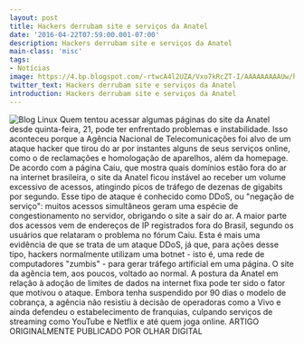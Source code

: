 ```yaml
---
layout: post
title: Hackers derrubam site e serviços da Anatel
date: '2016-04-22T07:59:00.001-07:00'
description: Hackers derrubam site e serviços da Anatel
main-class: 'misc'
tags:
- Notícias
image: https://4.bp.blogspot.com/-rtwcA4l2UZA/Vxo7kRcZT-I/AAAAAAAAAUw/hFeipYWFzYUXY8yMo37s8QCIRkhYdrhXQCLcB/s72-c/Hackers%2Bderrubam%2Bsite%2Be%2Bservi%25C3%25A7os%2Bda%2BAnatel.jpg
twitter_text: Hackers derrubam site e serviços da Anatel
introduction: Hackers derrubam site e serviços da Anatel
---
```

![Blog Linux](https://4.bp.blogspot.com/-rtwcA4l2UZA/Vxo7kRcZT-I/AAAAAAAAAUw/hFeipYWFzYUXY8yMo37s8QCIRkhYdrhXQCLcB/s640/Hackers%2Bderrubam%2Bsite%2Be%2Bservi%25C3%25A7os%2Bda%2BAnatel.jpg "Blog Linux")
Quem tentou acessar algumas páginas do site da Anatel desde quinta-feira, 21, pode ter enfrentado problemas e instabilidade. Isso aconteceu porque a Agência Nacional de Telecomunicações foi alvo de um ataque hacker que tirou do ar por instantes alguns de seus serviços online, como o de reclamações e homologação de aparelhos, além da homepage.
De acordo com a página Caiu, que mostra quais domínios estão fora do ar na internet brasileira, o site da Anatel ficou instável ao receber um volume excessivo de acessos, atingindo picos de tráfego de dezenas de gigabits por segundo. Esse tipo de ataque é conhecido como DDoS, ou "negação de serviço": muitos acessos simultâneos geram uma espécie de congestionamento no servidor, obrigando o site a sair do ar.
A maior parte dos acessos vem de endereços de IP registrados fora do Brasil, segundo os usuários que relataram o problema no fórum Caiu. Esta é mais uma evidência de que se trata de um ataque DDoS, já que, para ações desse tipo, hackers normalmente utilizam uma botnet - isto é, uma rede de computadores "zumbis" - para gerar tráfego artificial em uma página. O site da agência tem, aos poucos, voltado ao normal.
A postura da Anatel em relação à adoção de limites de dados na internet fixa pode ter sido o fator que motivou o ataque. Embora tenha suspendido por 90 dias o modelo de cobrança, a agência não resistiu à decisão de operadoras como a Vivo e ainda defendeu o estabelecimento de franquias, culpando serviços de streaming como YouTube e Netflix e até quem joga online.
ARTIGO ORIGINALMENTE PUBLICADO POR OLHAR DIGITAL
